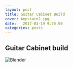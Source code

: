 ```yaml
---
layout: post
title: Guitar Cabinet Build
cover: Ampstain2.jpg
date:   2017-03-19 9:55:00
categories: posts
---
```


## Guitar Cabinet build


![Blender](/flex/images/Ampstain2.jpg) 
